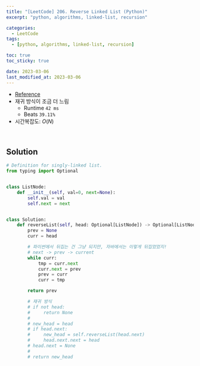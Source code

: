 ```yaml
---
title: "[LeetCode] 206. Reverse Linked List (Python)"
excerpt: "python, algorithms, linked-list, recursion"

categories:
  - LeetCode
tags:
  - [python, algorithms, linked-list, recursion]

toc: true
toc_sticky: true

date: 2023-03-06
last_modified_at: 2023-03-06
---
```


- [Reference](https://leetcode.com/problems/reverse-linked-list/description/)
- 재귀 방식이 조금 더 느림
  - Runtime `42 ms`
  - Beats `39.11%`
- 시간복잡도: $O(N)$

<br>

## Solution

```python
# Definition for singly-linked list.
from typing import Optional


class ListNode:
    def __init__(self, val=0, next=None):
        self.val = val
        self.next = next


class Solution:
    def reverseList(self, head: Optional[ListNode]) -> Optional[ListNode]:
        prev = None
        curr = head

        # 파이썬에서 뒤집는 건 그냥 되지만, 자바에서는 이렇게 뒤집었었지!
        # next -> prev -> current
        while curr:
            tmp = curr.next
            curr.next = prev
            prev = curr
            curr = tmp

        return prev

        # 재귀 방식
        # if not head:
        #     return None
        #
        # new_head = head
        # if head.next:
        #     new_head = self.reverseList(head.next)
        #     head.next.next = head
        # head.next = None
        #
        # return new_head
```